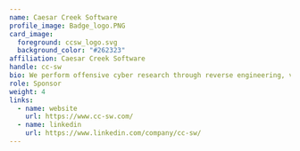 ```yaml
---
name: Caesar Creek Software
profile_image: Badge_logo.PNG
card_image:
  foreground: ccsw_logo.svg
  background_color: "#262323"
affiliation: Caesar Creek Software
handle: cc-sw
bio: We perform offensive cyber research through reverse engineering, vulnerability analysis, exploit development, & network security. We void warranties!
role: Sponsor
weight: 4
links:
  - name: website
    url: https://www.cc-sw.com/
  - name: linkedin
    url: https://www.linkedin.com/company/cc-sw/
---
```

